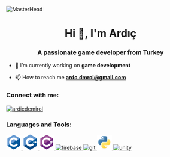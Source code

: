![MasterHead]([https://media.licdn.com/dms/image/D4D03AQE1AwoeI08wgQ/profile-displayphoto-shrink_800_800/0/1667146416524?e=1721865600&v=beta&t=gGSDYWgVC9_AO7Evce6xVHmwmrhfgzkQiNBURJz_nnw](https://avatars.githubusercontent.com/u/99182026?s=96&v=4))

<h1 align="center">Hi 👋, I'm Ardıç</h1>
<h3 align="center">A passionate game developer from Turkey</h3>

- 🔭 I’m currently working on **game development**

- 📫 How to reach me **ardc.dmrol@gmail.com**

<h3 align="left">Connect with me:</h3>
<p align="left">
<a href="https://linkedin.com/in/ardicdemirol" target="blank"><img align="center" src="https://raw.githubusercontent.com/rahuldkjain/github-profile-readme-generator/master/src/images/icons/Social/linked-in-alt.svg" alt="ardicdemirol" height="30" width="40" /></a>
</p>

<h3 align="left">Languages and Tools:</h3>
<p align="left"> <a href="https://www.cprogramming.com/" target="_blank" rel="noreferrer"> <img src="https://raw.githubusercontent.com/devicons/devicon/master/icons/c/c-original.svg" alt="c" width="40" height="40"/> </a> <a href="https://www.w3schools.com/cpp/" target="_blank" rel="noreferrer"> <img src="https://raw.githubusercontent.com/devicons/devicon/master/icons/cplusplus/cplusplus-original.svg" alt="cplusplus" width="40" height="40"/> </a> <a href="https://www.w3schools.com/cs/" target="_blank" rel="noreferrer"> <img src="https://raw.githubusercontent.com/devicons/devicon/master/icons/csharp/csharp-original.svg" alt="csharp" width="40" height="40"/> </a> <a href="https://firebase.google.com/" target="_blank" rel="noreferrer"> <img src="https://www.vectorlogo.zone/logos/firebase/firebase-icon.svg" alt="firebase" width="40" height="40"/> </a> <a href="https://git-scm.com/" target="_blank" rel="noreferrer"> <img src="https://www.vectorlogo.zone/logos/git-scm/git-scm-icon.svg" alt="git" width="40" height="40"/> </a> <a href="https://www.python.org" target="_blank" rel="noreferrer"> <img src="https://raw.githubusercontent.com/devicons/devicon/master/icons/python/python-original.svg" alt="python" width="40" height="40"/> </a> <a href="https://unity.com/" target="_blank" rel="noreferrer"> <img src="https://www.vectorlogo.zone/logos/unity3d/unity3d-icon.svg" alt="unity" width="40" height="40"/> </a> </p>
